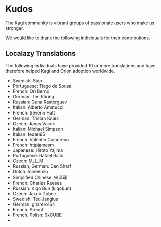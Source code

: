 # Kudos
The Kagi community is  vibrant groups of passionate users who make us stronger. 

We would like to thank the following individuals for their contributions.

## Localazy Translations
The following individuals have provided 10 or more translations and have therefore helped Kagi and Orion adoption worldwide.

- Swedish: Siop
- Portuguese: Tiago de Sousa
- French: Ori Berno
- German: Tim Röring
- Russian: Gena Rastorguev
- Italian: Alberto Amatucci
- French: Séverin Hatt
- German: Tristan Knies
- Czech: Jonas Vacek
- Italian: Michael Simpson
- Italian: federi95
- French: Valentin Coindreau
- French: httpjamesm
- Japanese: Hiroto Yajima
- Portuguese: Rafael Rallo
- Czech: M_L_M
- Russian, German: Den Sharf
- Dutch: toineenzo
- Simplified Chinese: 宋泽晖
- French: Charles Reeses
- Russian: Kiqo Bun (kiqobun)
- Czech: Jakub Dubec
- Swedish: Ted Jangius
- German: gitarero164
- French: Sreonl
- French, Polish: 0xCUBE
- 